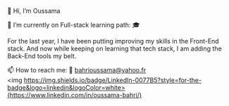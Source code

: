 👋 Hi, I’m Oussama 

🌱 I’m currently on Full-stack learning path: 🎓

For the last year, I have been putting improving my skills in the Front-End stack. 
And now while keeping on learning that tech stack, I am adding the Back-End tools
my belt.

📫 How to reach me: 
    📧 bahrioussama@yahoo.fr 
    <br/>
   <img https://img.shields.io/badge/LinkedIn-0077B5?style=for-the-badge&logo=linkedin&logoColor=white>(https://www.linkedin.com/in/oussama-bahri/)


